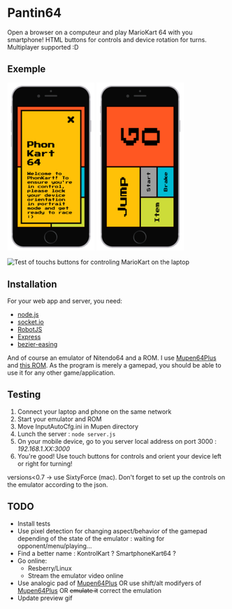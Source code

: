 # Pantin64
Open a browser on a computeur and play MarioKart 64 with you smartphone!
HTML buttons for controls and device rotation for turns.
Multiplayer supported :D

## Exemple

<img src="./images/doc/UI/UI_0.7.welcome.png" alt="User interface of version 0.7 welcome message" width="200x">
<img src="./images//doc/UI/UI_0.7.gamepad.png" alt="User interface of version 0.7 gamepad" width="200x">

![Test of touchs buttons for controling MarioKart on the laptop](./images/doc/Pantin64_S_0.5.gif)

## Installation
For your web app and server, you need:
* [node.js](https://nodejs.org/en/)
* [socket.io](http://socket.io/)
* [RobotJS](https://github.com/octalmage/robotjs)
* [Express](https://www.npmjs.com/package/express)
* [bezier-easing](https://github.com/gre/bezier-easing)

And of course an emulator of Nitendo64 and a ROM.
I use [Mupen64Plus](http://www.mupen64plus.org/) and [this ROM](http://emu-fr.net/v1/module.php?page=programme_detail&type_programme=roms&i=1611).
As the program is merely a gamepad, you should be able to use it for any other game/application.

## Testing
1. Connect your laptop and phone on the same network
2. Start your emulator and ROM
3. Move InputAutoCfg.ini in Mupen directory
4. Lunch the server : `node server.js`
5. On your mobile device, go to you server local address on port 3000 : *192.168.1.XX:3000*
6. You're good! Use touch buttons for controls and orient your device left or right for turning!

versions<0.7 -> use SixtyForce (mac). Don't forget to set up the controls on the emulator according to the json.

## TODO
* Install tests
* Use pixel detection for changing aspect/behavior of the gamepad depending of the state of the emulator : waiting for opponent/menu/playing...
* Find a better name : KontrolKart ? SmartphoneKart64 ?
* Go online:
  * Resberry/Linux
  * Stream the emulator video online
* Use analogic pad of [Mupen64Plus](http://www.mupen64plus.org/) OR use shift/alt modifyers of [Mupen64Plus](http://www.mupen64plus.org/) OR ~~emulate it~~ correct the emulation
* Update preview gif

